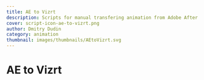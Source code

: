 ```yaml
---
title: AE to Vizrt
description: Scripts for manual transfering animation from Adobe After Effects to Vizrt.
cover: script-icon-ae-to-vizrt.png
author: Dmitry Dudin
category: animation
thumbnail: images/thumbnails/AEtoVizrt.svg
---
```


# AE to Vizrt
